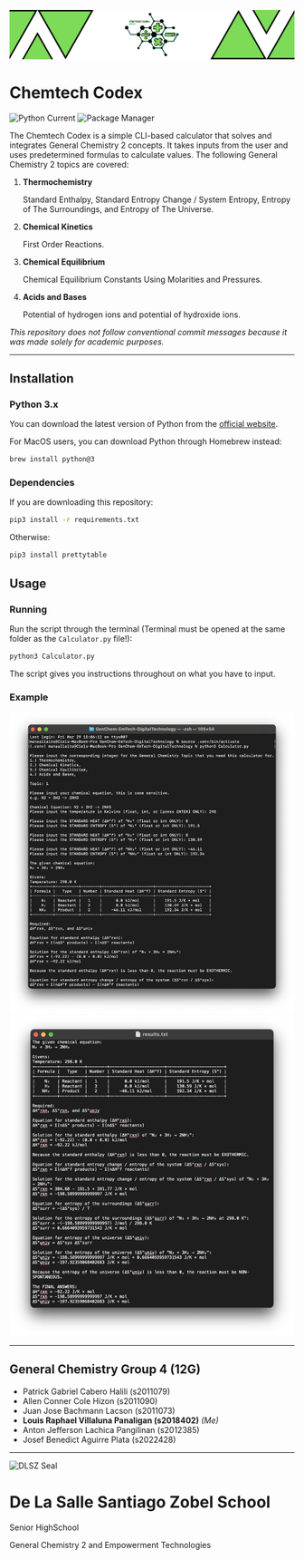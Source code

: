 <img
  alt="Logo"
  src="./assets//logo.png"
/>

# Chemtech Codex

![Python Current](https://img.shields.io/badge/Python-%5E3.10-4584B6?style=flat-square&logo=python)
![Package Manager](https://img.shields.io/badge/Package_Manager-pip-4584B6?style=flat-square&logo=python)

The Chemtech Codex is a simple CLI-based calculator that solves and integrates General Chemistry 2 concepts. It takes inputs from the user and uses predetermined formulas to calculate values. The following General Chemistry 2 topics are covered:

1. **Thermochemistry**

    Standard Enthalpy, Standard Entropy Change / System Entropy, Entropy of The Surroundings, and Entropy of The Universe.

2. **Chemical Kinetics**

    First Order Reactions.

3. **Chemical Equilibrium**

    Chemical Equilibrium Constants Using Molarities and Pressures.

4. **Acids and Bases**

    Potential of hydrogen ions and potential of hydroxide ions.

*This repository does not follow conventional commit messages because it was made solely for academic purposes.*

---

## Installation

### Python 3.x

You can download the latest version of Python from the [official website](https://www.python.org/downloads/).

For MacOS users, you can download Python through Homebrew instead:

```bash
brew install python@3
```

### Dependencies

If you are downloading this repository:

```bash
pip3 install -r requirements.txt
```

Otherwise:

```bash
pip3 install prettytable
```

## Usage

### Running

Run the script through the terminal (Terminal must be opened at the same folder as the `Calculator.py` file!):

```bash
python3 Calculator.py
```

The script gives you instructions throughout on what you have to input.

### Example

![Terminal Example](./assets/example_terminal.png)
![Result Example](./assets/example_result.png)

---

## General Chemistry Group 4 (12G)

- Patrick Gabriel Cabero Halili (s2011079)
- Allen Conner Cole Hizon (s2011090)
- Juan Jose Bachmann Lacson (s2011073)
- **Louis Raphael Villaluna Panaligan (s2018402)** *(Me)*
- Anton Jefferson Lachica Pangilinan (s2012385)
- Josef Benedict Aguirre Plata (s2022428)

---

![DLSZ Seal](https://upload.wikimedia.org/wikipedia/en/a/a0/DLSZ_Seal.png)

# De La Salle Santiago Zobel School

Senior HighSchool

General Chemistry 2 and Empowerment Technologies
